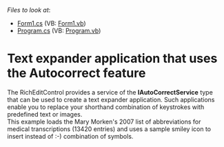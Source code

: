 <!-- default file list -->
*Files to look at*:

* [Form1.cs](./CS/Expander/Form1.cs) (VB: [Form1.vb](./VB/Expander/Form1.vb))
* [Program.cs](./CS/Expander/Program.cs) (VB: [Program.vb](./VB/Expander/Program.vb))
<!-- default file list end -->
# Text expander application that uses the Autocorrect feature 


<p>The RichEditControl provides a service of the <strong>IAutoCorrectService</strong> type that can be used to create a text expander application. Such applications enable you to replace your shorthand combination of keystrokes with predefined text or images.<br />
This example loads the Mary Morken's 2007 list of abbreviations for medical transcriptions (13420 entries) and uses a sample smiley icon to insert instead of :-) combination of symbols.</p>

<br/>


